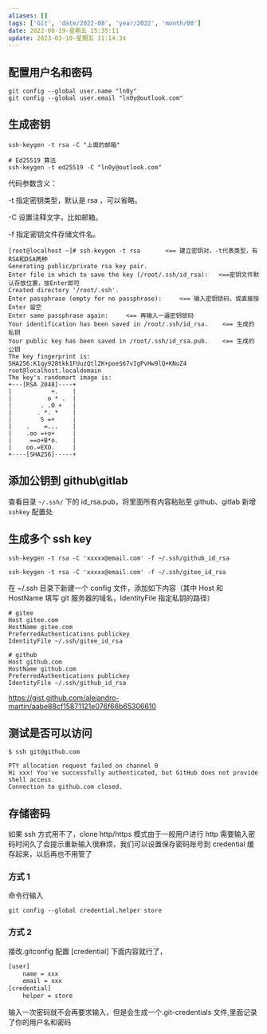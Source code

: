 ```yaml
---
aliases: []
tags: ['Git', 'date/2022-08', 'year/2022', 'month/08']
date: 2022-08-19-星期五 15:35:11
update: 2023-03-10-星期五 11:14:34
---
```


## 配置用户名和密码

```shell
git config --global user.name "ln0y"
git config --global user.email "ln0y@outlook.com"
```

## 生成密钥

```shell
ssh-keygen -t rsa -C "上面的邮箱"

# Ed25519 算法
ssh-keygen -t ed25519 -C "ln0y@outlook.com"
```

代码参数含义：

-t 指定密钥类型，默认是 rsa ，可以省略。

-C 设置注释文字，比如邮箱。

-f 指定密钥文件存储文件名。

```shell
[root@localhost ~]# ssh-keygen -t rsa       <== 建立密钥对，-t代表类型，有RSA和DSA两种
Generating public/private rsa key pair.
Enter file in which to save the key (/root/.ssh/id_rsa):   <==密钥文件默认存放位置，按Enter即可
Created directory '/root/.ssh'.
Enter passphrase (empty for no passphrase):     <== 输入密钥锁码，或直接按 Enter 留空
Enter same passphrase again:     <== 再输入一遍密钥锁码
Your identification has been saved in /root/.ssh/id_rsa.    <== 生成的私钥
Your public key has been saved in /root/.ssh/id_rsa.pub.    <== 生成的公钥
The key fingerprint is:
SHA256:K1qy928tkk1FUuzQtlZK+poeS67vIgPvHw9lQ+KNuZ4 root@localhost.localdomain
The key's randomart image is:
+---[RSA 2048]----+
|           +.    |
|          o * .  |
|        . .O +   |
|       . *. *    |
|        S =+     |
|    .    =...    |
|    .oo =+o+     |
|     ==o+B*o.    |
|    oo.=EXO.     |
+----[SHA256]-----+
```

## 添加公钥到 github\\gitlab

查看目录 `~/.ssh/` 下的 id_rsa.pub，将里面所有内容粘贴至 github、gitlab 新增 `sshkey` 配置处

## 生成多个 ssh key

```shell
ssh-keygen -t rsa -C 'xxxxx@email.com' -f ~/.ssh/github_id_rsa
```

```shell
ssh-keygen -t rsa -C 'xxxxx@email.com' -f ~/.ssh/gitee_id_rsa
```

在 ~/.ssh 目录下新建一个 config 文件，添加如下内容（其中 Host 和 HostName 填写 git 服务器的域名，IdentityFile 指定私钥的路径）

```config
# gitee
Host gitee.com
HostName gitee.com
PreferredAuthentications publickey
IdentityFile ~/.ssh/gitee_id_rsa

# github
Host github.com
HostName github.com
PreferredAuthentications publickey
IdentityFile ~/.ssh/github_id_rsa
```

<https://gist.github.com/alejandro-martin/aabe88cf15871121e076f66b65306610>

## 测试是否可以访问

```shell
$ ssh git@github.com

PTY allocation request failed on channel 0
Hi xxx! You've successfully authenticated, but GitHub does not provide shell access.
Connection to github.com closed.
```

## 存储密码

如果 ssh 方式用不了，clone http/https 模式由于一般用户进行 http 需要输入密码时间久了会提示重新输入很麻烦，我们可以设置保存密码账号到 credential 缓存起来，以后再也不用管了

### 方式 1

命令行输入

```shell
git config --global credential.helper store
```

### 方式 2

接改.gitconfig 配置 [credential] 下面内容就行了，

```txt
[user]
    name = xxx
    email = xxx
[credential]
    helper = store
```

输入一次密码就不会再要求输入，但是会生成一个.git-credentials 文件,里面记录了你的用户名和密码

